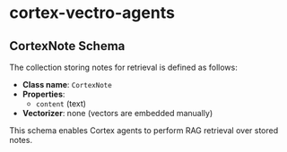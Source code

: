 # cortex-vectro-agents

## CortexNote Schema

The collection storing notes for retrieval is defined as follows:

- **Class name**: `CortexNote`
- **Properties**:
  - `content` (text)
- **Vectorizer**: none (vectors are embedded manually)

This schema enables Cortex agents to perform RAG retrieval over stored notes.

